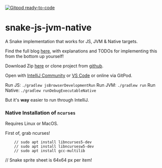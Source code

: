 [![Gitpod ready-to-code](https://img.shields.io/badge/Gitpod-ready--to--code-blue?logo=gitpod)](https://gitpod.io/#https://github.com/londogard/snake-js-jvm-native)

# snake-js-jvm-native
A Snake implementation that works for JS, JVM &amp; Native targets.

Find the full blog [here](https://blog.londogard.com/gradle/kotlin/game/multiplatform/2020/11/07/snake-kotlin-multiplatform.html), with explanations and TODOs for implementing this from the bottom up yourself!

Download Zip [here](https://github.com/londogard/snake-js-jvm-native/archive/master.zip) or clone project from [github](https://github.com/londogard/snake-js-jvm-native).

Open with [IntelliJ Community](https://www.jetbrains.com/idea/download/) or [VS Code](https://code.visualstudio.com/) or online via GitPod.

Run JS: `./gradlew jsBrowserDevelopmentRun`
Run JVM: `./gradlew run`
Run Native: `./gradlew runDebugExecutableNative`

But it's **way** easier to run through IntelliJ.

### Native Installation of `ncurses`
Requires Linux or MacOS.

First of, grab ncurses!

```
    // sudo apt install libncurses5-dev
    // sudo apt install libncursesw5-dev
    // sudo apt install gcc-multilib 
```

// Snake sprite sheet is 64x64 px per item!